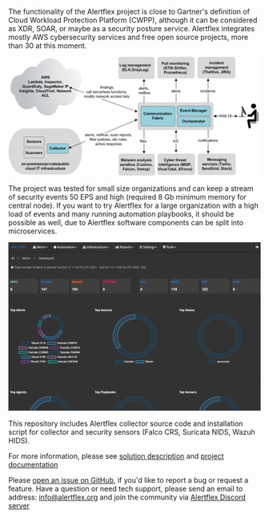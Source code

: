 The functionality of the Alertflex project is close to Gartner's definition of Cloud Workload Protection Platform (CWPP), although it can be considered as XDR, SOAR, or maybe as a security posture service. Alertflex integrates mostly AWS cybersecurity services and free open source projects, more than 30 at this moment.

![](https://github.com/alertflex/cnode/blob/master/img/hld-arch.png)

The project was tested for small size organizations and can keep a stream of security events 50 EPS and high (required 8 Gb minimum memory for central node). If you want to try Alertflex for a large organization with a high load of events and many running automation playbooks, it should be possible as well, due to Alertflex software components can be split into microservices.

![](https://github.com/alertflex/cnode/blob/master/img/slides.gif)

This repository includes Alertflex collector source code and installation script for collector and security sensors (Falco CRS, Suricata NIDS, Wazuh HIDS).

For more information, please see [solution description](https://alertflex.github.io/solution.html) and [project documentation](https://alertflex.github.io/doc/index.html)

Please [open an issue on GitHub](https://github.com/alertflex/altprobe/issues), if you'd like to report a bug or request a feature. 
Have a question or need tech support, please send an email to address: info@alertflex.org
and join the community via [Alertflex Discord server](https://discord.gg/wDSz7rDMWv)
